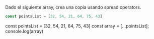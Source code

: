 Dado el siguiente array, crea una copia usando spread operators.

```js
const pointsList = [32, 54, 21, 64, 75, 43]
```
const pointsList = [32, 54, 21, 64, 75, 43]
const array = [...pointsList];
console.log(array)